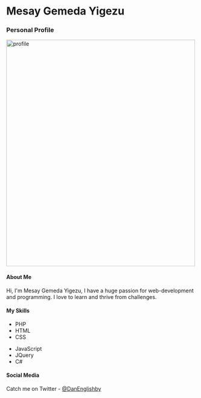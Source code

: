 <div class="container">
   <h1>Mesay Gemeda Yigezu</h1>
   <h3>Personal Profile</h3>
   <a href="https://ibb.co/2svh3Jc"><img src="https://i.ibb.co/Tb42MyP/profile.jpg" alt="profile" border="0" width="500" height="600"></a>
  
   <h4>About Me</h4>
   <p>Hi, I'm Mesay Gemeda Yigezu, I have a huge passion for web-development and programming. I love to learn and thrive from challenges.</p>
   <h4>My Skills</h4>
   <div class="listFlex">
      <div>
         <ul>
            <li>PHP</li>
            <li>HTML</li>
            <li>CSS</li>
         </ul>
      </div>
      <div>
         <ul>
            <li>JavaScript</li>
            <li>JQuery</li>
            <li>C#</li>
         </ul>
      </div>
   </div>
   <h4>Social Media</h4>
   Catch me on Twitter - <a href="https://twitter.com/DanEnglishby">@DanEnglishby</a>
</div>

